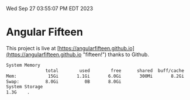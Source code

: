 Wed Sep 27 03:55:07 PM EDT 2023

# Angular Fifteen


This project is live at [https://angularfifteen.github.io](https://angularfifteen.github.io "fifteen!") thanks to Github.

```bash
System Memory
               total        used        free      shared  buff/cache   available
Mem:            15Gi       1.1Gi       6.0Gi       300Mi       8.2Gi        13Gi
Swap:          8.0Gi          0B       8.0Gi
System Storage
1.3G	.
```
